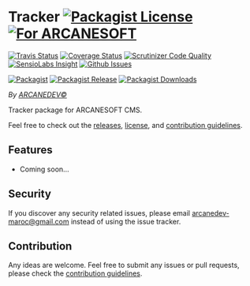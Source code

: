 # Tracker [![Packagist License][badge_license]](LICENSE.md) [![For ARCANESOFT][badge_laravel]](https://github.com/ARCANESOFT/Tracker#tracker)

[![Travis Status][badge_build]](https://travis-ci.org/ARCANESOFT/Tracker)
[![Coverage Status][badge_coverage]](https://scrutinizer-ci.com/g/ARCANESOFT/Tracker/?branch=master)
[![Scrutinizer Code Quality][badge_quality]](https://scrutinizer-ci.com/g/ARCANESOFT/Tracker/?branch=master)
[![SensioLabs Insight][badge_insight]](https://insight.sensiolabs.com/projects/[id])
[![Github Issues][badge_issues]](https://github.com/ARCANESOFT/Tracker/issues)

[![Packagist][badge_package]](https://packagist.org/packages/arcanesoft/tracker)
[![Packagist Release][badge_release]](https://packagist.org/packages/arcanesoft/tracker)
[![Packagist Downloads][badge_downloads]](https://packagist.org/packages/arcanesoft/tracker)

*By [ARCANEDEV&copy;](http://www.arcanedev.net/)*

Tracker package for ARCANESOFT CMS.

Feel free to check out the [releases](https://github.com/ARCANESOFT/Tracker/releases), [license](LICENSE.md), and [contribution guidelines](CONTRIBUTING.md).

## Features

  - Coming soon&hellip;

## Security

If you discover any security related issues, please email arcanedev-maroc@gmail.com instead of using the issue tracker.

## Contribution

Any ideas are welcome. Feel free to submit any issues or pull requests, please check the [contribution guidelines](CONTRIBUTING.md).

[badge_laravel]:   https://img.shields.io/badge/For-ARCANESOFT%20CMS-orange.svg?style=flat-square
[badge_license]:   https://img.shields.io/packagist/l/arcanesoft/tracker.svg?style=flat-square

[badge_build]:     https://img.shields.io/travis/ARCANESOFT/Tracker.svg?style=flat-square
[badge_coverage]:  https://img.shields.io/scrutinizer/coverage/g/ARCANESOFT/Tracker.svg?style=flat-square
[badge_quality]:   https://img.shields.io/scrutinizer/g/ARCANESOFT/Tracker.svg?style=flat-square
[badge_insight]:   https://img.shields.io/sensiolabs/i/[id]].svg?style=flat-square
[badge_issues]:    https://img.shields.io/github/issues/ARCANESOFT/Tracker.svg?style=flat-square

[badge_package]:   https://img.shields.io/badge/package-arcanesoft/tracker-blue.svg?style=flat-square
[badge_release]:   https://img.shields.io/packagist/v/arcanesoft/tracker.svg?style=flat-square
[badge_downloads]: https://img.shields.io/packagist/dt/arcanesoft/tracker.svg?style=flat-square
